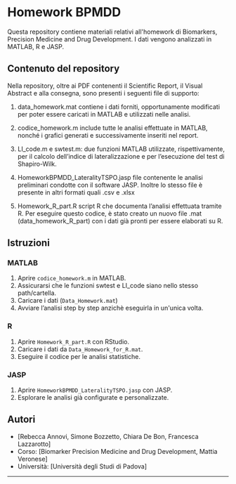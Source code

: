 # Homework BPMDD

Questa repository contiene materiali relativi all'homework di Biomarkers, Precision Medicine and Drug Development. 
I dati vengono analizzati in MATLAB, R e JASP.

## Contenuto del repository
Nella repository, oltre ai PDF contenenti il Scientific Report, il Visual Abstract e alla consegna, sono presenti i seguenti file di supporto:
1) data_homework.mat
	contiene i dati forniti, opportunamente modificati per poter essere caricati in MATLAB e utilizzati nelle analisi.

2) codice_homework.m
	include tutte le analisi effettuate in MATLAB, nonché i grafici generati e successivamente inseriti nel report.

3) LI_code.m e swtest.m: 
	due funzioni MATLAB utilizzate, rispettivamente, per il calcolo dell’indice di lateralizzazione e per l’esecuzione del test di Shapiro-Wilk.

4) HomeworkBPMDD_LateralityTSPO.jasp
	file contenente le analisi preliminari condotte con il software JASP.
	Inoltre lo stesso file è presente in altri formati quali .csv e .xlsx 

5) Homework_R_part.R
	script R che documenta l’analisi effettuata tramite R. Per eseguire questo codice, è stato creato un nuovo file .mat (data_homework_R_part) con i dati già pronti per essere elaborati su R.

## Istruzioni

### MATLAB

1. Aprire `codice_homework.m` in MATLAB.
2. Assicurarsi che le funzioni swtest e LI_code siano nello stesso path/cartella.
3. Caricare i dati (`Data_Homework.mat`) 
4. Avviare l’analisi step by step anzichè eseguirla in un'unica volta.

### R

1. Aprire `Homework_R_part.R` con RStudio.
2. Caricare i dati da `Data_Homework_for_R.mat`.
3. Eseguire il codice per le analisi statistiche.

### JASP

1. Aprire `HomeworkBPMDD_LateralityTSPO.jasp` con JASP.
2. Esplorare le analisi già configurate e personalizzate.


## Autori

- [Rebecca Annovi, Simone Bozzetto, Chiara De Bon, Francesca Lazzarotto]
- Corso: [Biomarker Precision Medicine and Drug Development, Mattia Veronese]
- Università: [Università degli Studi di Padova]

---
